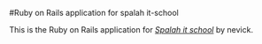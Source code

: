#Ruby on Rails application for spalah it-school  

This is the Ruby on Rails application for
[*Spalah it school*](http://spalah.ua/kh/school) by nevick.

